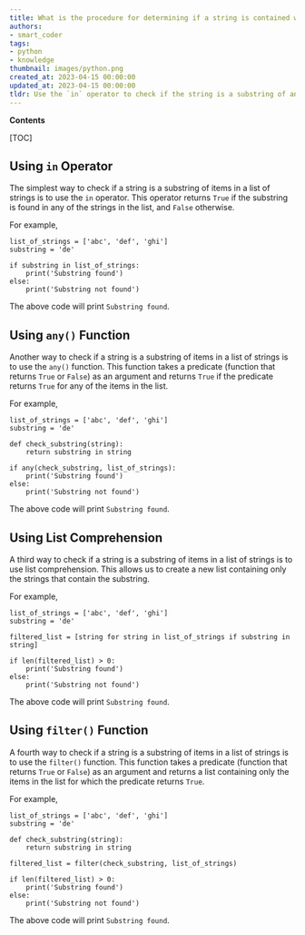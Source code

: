 ```yaml
---
title: What is the procedure for determining if a string is contained within a list of strings?
authors:
- smart_coder
tags:
- python
- knowledge
thumbnail: images/python.png
created_at: 2023-04-15 00:00:00
updated_at: 2023-04-15 00:00:00
tldr: Use the `in` operator to check if the string is a substring of any items in the list of strings.
---
```


**Contents**

[TOC]

## Using `in` Operator

The simplest way to check if a string is a substring of items in a list of strings is to use the `in` operator. This operator returns `True` if the substring is found in any of the strings in the list, and `False` otherwise.

For example,

```
list_of_strings = ['abc', 'def', 'ghi']
substring = 'de'

if substring in list_of_strings:
    print('Substring found')
else:
    print('Substring not found')
```

The above code will print `Substring found`.

## Using `any()` Function

Another way to check if a string is a substring of items in a list of strings is to use the `any()` function. This function takes a predicate (function that returns `True` or `False`) as an argument and returns `True` if the predicate returns `True` for any of the items in the list.

For example,

```
list_of_strings = ['abc', 'def', 'ghi']
substring = 'de'

def check_substring(string):
    return substring in string

if any(check_substring, list_of_strings):
    print('Substring found')
else:
    print('Substring not found')
```

The above code will print `Substring found`.

## Using List Comprehension

A third way to check if a string is a substring of items in a list of strings is to use list comprehension. This allows us to create a new list containing only the strings that contain the substring.

For example,

```
list_of_strings = ['abc', 'def', 'ghi']
substring = 'de'

filtered_list = [string for string in list_of_strings if substring in string]

if len(filtered_list) > 0:
    print('Substring found')
else:
    print('Substring not found')
```

The above code will print `Substring found`.

## Using `filter()` Function

A fourth way to check if a string is a substring of items in a list of strings is to use the `filter()` function. This function takes a predicate (function that returns `True` or `False`) as an argument and returns a list containing only the items in the list for which the predicate returns `True`.

For example,

```
list_of_strings = ['abc', 'def', 'ghi']
substring = 'de'

def check_substring(string):
    return substring in string

filtered_list = filter(check_substring, list_of_strings)

if len(filtered_list) > 0:
    print('Substring found')
else:
    print('Substring not found')
```

The above code will print `Substring found`.
